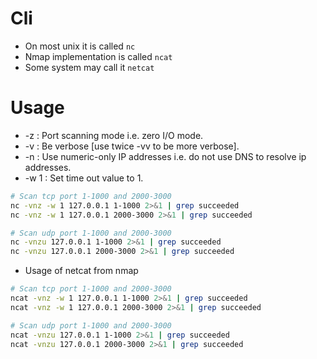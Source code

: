 Cli
=====
* On most unix it is called `nc`
* Nmap implementation is called `ncat`
* Some system may call it `netcat`

Usage
=====
* -z : Port scanning mode i.e. zero I/O mode.
* -v : Be verbose [use twice -vv to be more verbose].
* -n : Use numeric-only IP addresses i.e. do not use DNS to resolve ip addresses.
* -w 1 : Set time out value to 1.
```sh
# Scan tcp port 1-1000 and 2000-3000
nc -vnz -w 1 127.0.0.1 1-1000 2>&1 | grep succeeded
nc -vnz -w 1 127.0.0.1 2000-3000 2>&1 | grep succeeded

# Scan udp port 1-1000 and 2000-3000
nc -vnzu 127.0.0.1 1-1000 2>&1 | grep succeeded
nc -vnzu 127.0.0.1 2000-3000 2>&1 | grep succeeded
```
* Usage of netcat from nmap
```sh
# Scan tcp port 1-1000 and 2000-3000
ncat -vnz -w 1 127.0.0.1 1-1000 2>&1 | grep succeeded
ncat -vnz -w 1 127.0.0.1 2000-3000 2>&1 | grep succeeded

# Scan udp port 1-1000 and 2000-3000
ncat -vnzu 127.0.0.1 1-1000 2>&1 | grep succeeded
ncat -vnzu 127.0.0.1 2000-3000 2>&1 | grep succeeded
```
